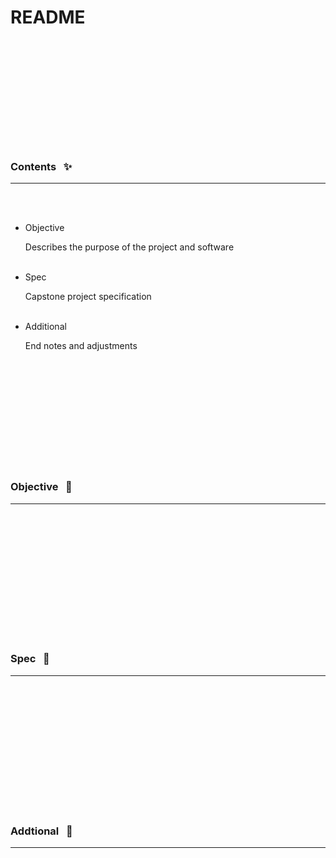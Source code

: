 












 <br><br><br><br><br><br><br><br><br><br>

  # README

  <br><br><br><br><br><br><br><br><br><br>

  ### Contents &nbsp; ✨
  ________________________________________________________________________________________________________________________

  <br><br>

  - Objective

    Describes the purpose of the project and software
    <br><br>

  - Spec

    Capstone project specification
    <br><br>

  - Additional

    End notes and adjustments

  <br><br><br><br><br><br><br><br><br><br>


  ### Objective &nbsp; 🏹
  ________________________________________________________________________________________________________________________

  <br>


  <br><br><br><br><br><br><br><br><br><br>

  ### Spec &nbsp; 📐
  ________________________________________________________________________________________________________________________

  <br>


  <br><br><br><br><br><br><br><br><br><br>

  ### Addtional &nbsp; 📔
  ________________________________________________________________________________________________________________________

  <br>


  <br><br><br><br><br><br><br><br><br><br>











